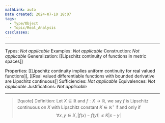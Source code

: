 ```yaml
---
mathLink: auto
Date created: 2024-07-10 18:07
tags:
  - Type/Object
  - Topic/Real_Analysis
cssclasses:
---
```


---  

Types: _Not applicable_
Examples: _Not applicable_
Construction: _Not applicable_
Generalization: [[Lipschitz continuity of functions in metric spaces]]

Properties: [[Lipschitz continuity implies uniform continuity for real valued functions]], [[Real valued differentiable functions with bounded derivative are Lipschitz continuous]]
Sufficiencies: _Not applicable_
Equivalences: _Not applicable_
Justifications: _Not applicable_

---

> [!quote] Definition:
> Let $X\subseteq \mathbb{R}$ and $f:X\to \mathbb{R}$, we say $f$ is Lipschitz continuous on $X$ with Lipschitz constant $K\in \mathbb{R}^{+}$ if and only if $$ \forall x,y\in X, \left| f(x)-f(y) \right| \leq K\left| x-y \right|  $$



